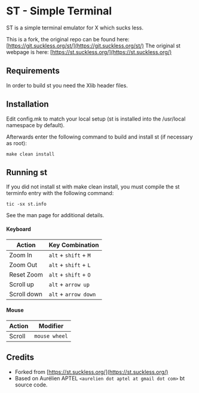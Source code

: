 # ST - Simple Terminal

ST is a simple terminal emulator for X which sucks less.

This is a fork, the original repo can be found here: [https://git.suckless.org/st/](https://git.suckless.org/st/)
The original st webpage is here: [https://st.suckless.org/](https://st.suckless.org/)

## Requirements

In order to build st you need the Xlib header files.

## Installation

Edit config.mk to match your local setup (st is installed into
the /usr/local namespace by default).

Afterwards enter the following command to build and install st (if
necessary as root):

    make clean install

## Running st

If you did not install st with make clean install, you must compile
the st terminfo entry with the following command:

    tic -sx st.info

See the man page for additional details.

#### Keyboard
Action      | Key Combination
---         | ---
Zoom In     | `alt` + `shift` + `M`
Zoom Out    | `alt` + `shift` + `L`
Reset Zoom  | `alt` + `shift` + `O`
Scroll up   | `alt` + `arrow up`
Scroll down | `alt` + `arrow down`

#### Mouse
Action | Modifier
---    | ---
Scroll |  `mouse wheel`

## Credits

* Forked from [https://st.suckless.org/](https://st.suckless.org/)
* Based on Aurélien APTEL `<aurelien dot aptel at gmail dot com>` bt source code.
